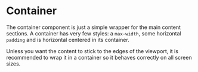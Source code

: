 # Container

The container component is just a simple wrapper for the main content sections.
A container has very few styles: a `max-width`, some horizontal `padding` and is horizontal centered in its container.

Unless you want the content to stick to the edges of the viewport, it is 
recommended to wrap it in a container so it behaves correctly on all screen 
sizes.
